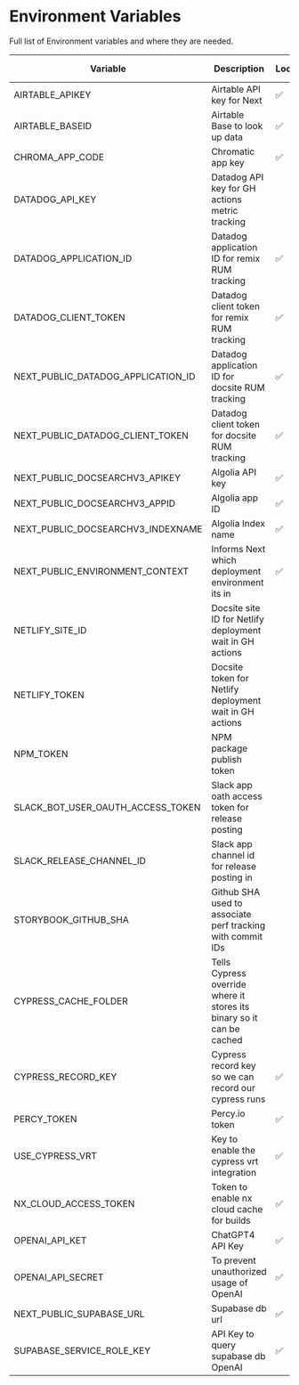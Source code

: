 # Environment Variables

Full list of Environment variables and where they are needed.

| Variable                           | Description                                                           | Local | GH Secrets | Netlify paste | Netlify remix |
| ---------------------------------- | --------------------------------------------------------------------- | ----- | ---------- | ------------- | ------------- |
| AIRTABLE_APIKEY                    | Airtable API key for Next                                             | ✅    |            | ✅            |               |
| AIRTABLE_BASEID                    | Airtable Base to look up data                                         | ✅    |            | ✅            |               |
| CHROMA_APP_CODE                    | Chromatic app key                                                     | ✅    | ✅         |               |               |
| DATADOG_API_KEY                    | Datadog API key for GH actions metric tracking                        |       | ✅         |               |               |
| DATADOG_APPLICATION_ID             | Datadog application ID for remix RUM tracking                         | ✅    |            |               | ✅            |
| DATADOG_CLIENT_TOKEN               | Datadog client token for remix RUM tracking                           | ✅    |            |               | ✅            |
| NEXT_PUBLIC_DATADOG_APPLICATION_ID | Datadog application ID for docsite RUM tracking                       | ✅    |            | ✅            |               |
| NEXT_PUBLIC_DATADOG_CLIENT_TOKEN   | Datadog client token for docsite RUM tracking                         | ✅    |            | ✅            |               |
| NEXT_PUBLIC_DOCSEARCHV3_APIKEY     | Algolia API key                                                       | ✅    |            | ✅            |               |
| NEXT_PUBLIC_DOCSEARCHV3_APPID      | Algolia app ID                                                        | ✅    |            | ✅            |               |
| NEXT_PUBLIC_DOCSEARCHV3_INDEXNAME  | Algolia Index name                                                    | ✅    |            | ✅            |               |
| NEXT_PUBLIC_ENVIRONMENT_CONTEXT    | Informs Next which deployment environment its in                      | ✅    |            | ✅            |               |
| NETLIFY_SITE_ID                    | Docsite site ID for Netlify deployment wait in GH actions             |       | ✅         |               |               |
| NETLIFY_TOKEN                      | Docsite token for Netlify deployment wait in GH actions               |       | ✅         |               |               |
| NPM_TOKEN                          | NPM package publish token                                             |       | ✅         |               |               |
| SLACK_BOT_USER_OAUTH_ACCESS_TOKEN  | Slack app oath access token for release posting                       |       | ✅         |               |               |
| SLACK_RELEASE_CHANNEL_ID           | Slack app channel id for release posting in                           |       | ✅         |               |               |
| STORYBOOK_GITHUB_SHA               | Github SHA used to associate perf tracking with commit IDs            |       |            |               |               |
| CYPRESS_CACHE_FOLDER               | Tells Cypress override where it stores its binary so it can be cached |       |            | ✅            |               |
| CYPRESS_RECORD_KEY                 | Cypress record key so we can record our cypress runs                  | ✅    | ✅         |               |               |
| PERCY_TOKEN                        | Percy.io token                                                        | ✅    | ✅         |               |               |
| USE_CYPRESS_VRT                    | Key to enable the cypress vrt integration                             | ✅    |            |               |               |
| NX_CLOUD_ACCESS_TOKEN              | Token to enable nx cloud cache for builds                             | ✅    | ✅         | ✅            | ✅            |
| OPENAI_API_KET                     | ChatGPT4 API Key                                                      | ✅    |            | ✅            |               |
| OPENAI_API_SECRET                  | To prevent unauthorized usage of OpenAI                               | ✅    |            | ✅            |               |
| NEXT_PUBLIC_SUPABASE_URL           | Supabase db url                                                       | ✅    |            | ✅            |               |
| SUPABASE_SERVICE_ROLE_KEY          | API Key to query supabase db OpenAI                                   | ✅    |            | ✅            |               |
